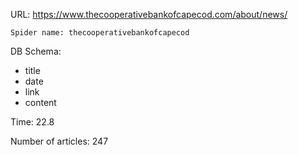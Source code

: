 URL: https://www.thecooperativebankofcapecod.com/about/news/

    Spider name: thecooperativebankofcapecod

DB Schema:
- title
- date
- link
- content

Time: 22.8

Number of articles: 247
